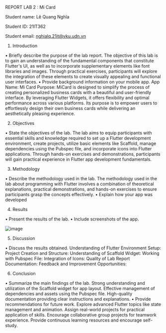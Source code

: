 REPORT
LAB 2 : Mi Card

Student name: Lê Quang Nghĩa

Student ID: 21IT362

Student email: nghialq.21it@vku.udn.vn

1.	Introduction
   
•	Briefly describe the purpose of the lab report.
The objective of this lab is to gain an understanding of the fundamental components that constitute Flutter's UI, as well as to incorporate supplementary elements like font libraries and images. Through practical exercises, participants will explore the integration of these elements to create visually appealing and functional user interfaces.
•	Provide background information on your mobile app.
App Name: Mi Card
Purpose: MiCard is designed to simplify the process of creating personalized business cards with a beautiful and user-friendly interface. By leveraging Flutter Widgets, it offers flexibility and optimal performance across various platforms. Its purpose is to empower users to effortlessly design their own business cards while delivering an aesthetically pleasing experience.

2.	Objectives
   
•	State the objectives of the lab.
The lab aims to equip participants with essential skills and knowledge required to set up a Flutter development environment, create projects, utilize basic elements like Scaffold, manage dependencies using the Pubspec file, and incorporate icons into Flutter applications. Through hands-on exercises and demonstrations, participants will gain practical experience in Flutter app development fundamentals.

3.	Methodology
   
•	Describe the methodology used in the lab.
The methodology used in the lab about programming with Flutter involves a combination of theoretical explanations, practical demonstrations, and hands-on exercises to ensure participants grasp the concepts effectively.
•	Explain how your app was developed

4.	Results
    
•	Present the results of the lab.
•	Include screenshots of the app.

 ![image](https://github.com/user-attachments/assets/265a159c-123c-4900-981d-725076050dd9)

5.	Discussion
   
•	Discuss the results obtained.
Understanding of Flutter Environment Setup:
Project Creation and Structure:
Understanding of Scaffold Widget:
Working with Pubspec File:
Integration of Icons:
Quality of Lab Report Documentation:
Feedback and Improvement Opportunities:

6.	Conclusion
   
•	Summarize the main findings of the lab.
Strong understanding and utilization of the Scaffold widget for app layout.
Effective management of dependencies and assets using the Pubspec file.
High-quality documentation providing clear instructions and explanations.
•	Provide recommendations for future work.
Explore advanced Flutter topics like state management and animation.
Assign real-world projects for practical application of skills.
Encourage collaborative group projects for teamwork experience.
Provide continuous learning resources and encourage self-study.

